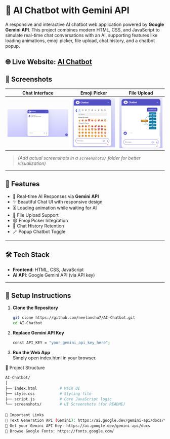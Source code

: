 # 🤖 AI Chatbot with Gemini API

A responsive and interactive AI chatbot web application powered by **Google Gemini API**. This project combines modern HTML, CSS, and JavaScript to simulate real-time chat conversations with an AI, supporting features like loading animations, emoji picker, file upload, chat history, and a chatbot popup.

## 🌐 Live Website: [AI Chatbot](https://aichatbot-liart-ten.vercel.app/)

## 📸 Screenshots

| Chat Interface | Emoji Picker | File Upload |
|----------------|--------------|-------------|
| ![Chat UI](screenshots/chat.png) | ![Emoji](screenshots/emoji.png) | ![File Upload](screenshots/fileupload.png) |

> *(Add actual screenshots in a `screenshots/` folder for better visualization)*

---

## 🚀 Features

- 💬 Real-time AI Responses via **Gemini API**
- ✨ Beautiful Chat UI with responsive design
- ⏳ Loading animation while waiting for AI
- 📁 File Upload Support
- 😄 Emoji Picker Integration
- 🧠 Chat History Retention
- 🪄 Popup Chatbot Toggle

---

## 🛠️ Tech Stack

- **Frontend**: HTML, CSS, JavaScript
- **AI API**: Google Gemini API (via API key)

---

## 🔧 Setup Instructions

1. **Clone the Repository**

   ```bash
   git clone https://github.com/neelanshu7/AI-Chatbot.git
   cd AI-Chatbot

2. **Replace Gemini API Key**

   ```bash
   const API_KEY = "your_gemini_api_key_here";

2. **Run the Web App**<br>
   Simply open index.html in your browser.

🧪 Project Structure
   ```bash
AI-Chatbot/
│
├── index.html          # Main UI
├── style.css           # Styling file
├── script.js           # Core JavaScript logic
└── screenshots/        # UI Screenshots (for README)

🔗 Important Links
   🧠 Text Generation API (Gemini): https://ai.google.dev/gemini-api/docs/text-generation
   🔐 Get your Gemini API Key: https://ai.google.dev/gemini-api/docs
   🎨 Browse Google Fonts: https://fonts.google.com/
